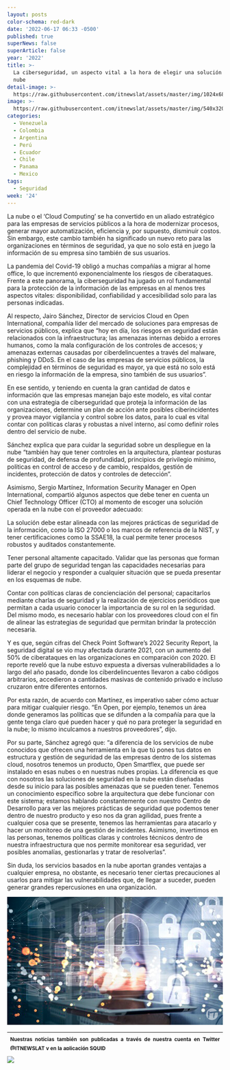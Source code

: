 ```yaml
---
layout: posts
color-schema: red-dark
date: '2022-06-17 06:33 -0500'
published: true
superNews: false
superArticle: false
year: '2022'
title: >-
  La ciberseguridad, un aspecto vital a la hora de elegir una solución en la
  nube
detail-image: >-
  https://raw.githubusercontent.com/itnewslat/assets/master/img/1024x680/seguridad-table-g.jpg
image: >-
  https://raw.githubusercontent.com/itnewslat/assets/master/img/540x320/seguridad-table-p.jpg
categories:
  - Venezuela
  - Colombia
  - Argentina
  - Perú
  - Ecuador
  - Chile
  - Panama
  - Mexico
tags:
  - Seguridad
week: '24'
---
```

La nube o el ‘Cloud Computing’ se ha convertido en un aliado estratégico para las empresas de servicios públicos a la hora de modernizar procesos, generar mayor automatización, eficiencia y, por supuesto, disminuir costos. Sin embargo, este cambio también ha significado un nuevo reto para las organizaciones en términos de seguridad, ya que no solo está en juego la información de su empresa sino también de sus usuarios.

La pandemia del Covid-19 obligó a muchas compañías a migrar al home office, lo que incrementó exponencialmente los riesgos de ciberataques. Frente a este panorama, la ciberseguridad ha jugado un rol fundamental para la protección de la información de las empresas en al menos tres aspectos vitales: disponibilidad, confiabilidad y accesibilidad solo para las personas indicadas.
 
Al respecto, Jairo Sánchez, Director de servicios Cloud en Open International, compañía líder del mercado de soluciones para empresas de servicios públicos, explica que “hoy en día, los riesgos en seguridad están relacionados con la infraestructura; las amenazas internas debido a errores humanos, como la mala configuración de los controles de accesos; y amenazas externas causadas por ciberdelincuentes a través del malware, phishing y DDoS. En el caso de las empresas de servicios públicos, la complejidad en términos de seguridad es mayor, ya que está no solo está en riesgo la información de la empresa, sino también de sus usuarios”.
 
En ese sentido, y teniendo en cuenta la gran cantidad de datos e información que las empresas manejan bajo este modelo, es vital contar con una estrategia de ciberseguridad que proteja la información de las organizaciones, determine un plan de acción ante posibles ciberincidentes y provea mayor vigilancia y control sobre los datos, para lo cual es vital contar con políticas claras y robustas a nivel interno, así como definir roles dentro del servicio de nube.
 
Sánchez explica que para cuidar la seguridad sobre un despliegue en la nube “también hay que tener controles en la arquitectura, plantear posturas de seguridad, de defensa de profundidad, principios de privilegio mínimo, políticas en control de acceso y de cambio, respaldos, gestión de incidentes, protección de datos y controles de detección”.
 
Asimismo, Sergio Martínez, Information Security Manager en Open International, compartió algunos aspectos que debe tener en cuenta un Chief Technology Officer (CTO) al momento de escoger una solución operada en la nube con el proveedor adecuado:
 
La solución debe estar alineada con las mejores prácticas de seguridad de la información, como la ISO 27000 o los marcos de referencia de la NIST, y tener certificaciones como la SSAE18, la cual permite tener procesos robustos y auditados constantemente.

Tener personal altamente capacitado. Validar que las personas que forman parte del grupo de seguridad tengan las capacidades necesarias para liderar el negocio y responder a cualquier situación que se pueda presentar en los esquemas de nube.

Contar con políticas claras de concienciación del personal; capacitarlos mediante charlas de seguridad y la realización de ejercicios periódicos que permitan a cada usuario conocer la importancia de su rol en la seguridad. Del mismo modo, es necesario hablar con los proveedores cloud con el fin de alinear las estrategias de seguridad que permitan brindar la protección necesaria.

Y es que, según cifras del Check Point Software’s 2022 Security Report, la seguridad digital se vio muy afectada durante 2021, con un aumento del 50% de ciberataques en las organizaciones en comparación con 2020. El reporte reveló que la nube estuvo expuesta a diversas vulnerabilidades a lo largo del año pasado, donde los ciberdelincuentes llevaron a cabo códigos arbitrarios, accedieron a cantidades masivas de contenido privado e incluso cruzaron entre diferentes entornos.
 
Por esta razón, de acuerdo con Martínez, es imperativo saber cómo actuar para mitigar cualquier riesgo. “En Open, por ejemplo, tenemos un área donde generamos las políticas que se difunden a la compañía para que la gente tenga claro qué pueden hacer y qué no para proteger la seguridad en la nube; lo mismo inculcamos a nuestros proveedores”, dijo.
 
Por su parte, Sánchez agregó que: “a diferencia de los servicios de nube conocidos que ofrecen una herramienta en la que tú pones tus datos en estructura y gestión de seguridad de las empresas dentro de los sistemas cloud, nosotros tenemos un producto, Open Smartflex, que puede ser instalado en esas nubes o en nuestras nubes propias. La diferencia es que con nosotros las soluciones de seguridad en la nube están diseñadas desde su inicio para las posibles amenazas que se pueden tener. Tenemos un conocimiento específico sobre la arquitectura que debe funcionar con este sistema; estamos hablando constantemente con nuestro Centro de Desarrollo para ver las mejores prácticas de seguridad que podemos tener dentro de nuestro producto y eso nos da gran agilidad, pues frente a cualquier cosa que se presente, tenemos las herramientas para atacarlo y hacer un monitoreo de una gestión de incidentes. Asimismo, invertimos en las personas, tenemos políticas claras y controles técnicos dentro de nuestra infraestructura que nos permite monitorear esa seguridad, ver posibles anomalías, gestionarlas y tratar de resolverlas”.
 
Sin duda, los servicios basados en la nube aportan grandes ventajas a cualquier empresa, no obstante, es necesario tener ciertas precauciones al usarlos para mitigar las vulnerabilidades que, de llegar a suceder, pueden generar grandes repercusiones en una organización.

![](https://raw.githubusercontent.com/itnewslat/assets/master/img/540x320/seguridad-table-p.jpg)

<table style="height: 42px;" width="569">
<tbody>
<tr>
<td style="text-align: justify;"><sub><strong>Nuestras noticias también son publicadas a través de nuestra cuenta en Twitter <a href="https://twitter.com/itnewslat?lang=es">@ITNEWSLAT</a> y en la aplicación <a href="https://squidapp.co/en/">SQUID</a></strong></sub></td>
</tr>
</tbody>
</table>

<img src="https://tracker.metricool.com/c3po.jpg?hash=56f88a41e39ab42c063cc51676587a04"/>